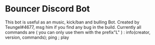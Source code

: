 # Bouncer Discord Bot
This bot is useful as an music, kick/ban and bulling Bot. Created by Teungel#4677, msg him if you find any bug in the build. 
Currently all commands are ( you can only use them with the prefix"L" ) :
info(creator, version, commands); ping ; play 
